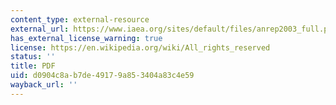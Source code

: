 ```yaml
---
content_type: external-resource
external_url: https://www.iaea.org/sites/default/files/anrep2003_full.pdf
has_external_license_warning: true
license: https://en.wikipedia.org/wiki/All_rights_reserved
status: ''
title: PDF
uid: d0904c8a-b7de-4917-9a85-3404a83c4e59
wayback_url: ''
---
```

